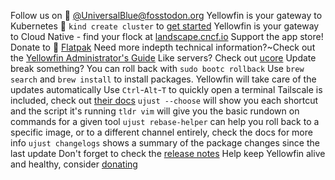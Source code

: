 Follow us on 󰫑 [@UniversalBlue@fosstodon.org](https://fosstodon.org/@UniversalBlue)
Yellowfin is your gateway to Kubernetes 󱃾 `kind create cluster` to [get started](https://kind.sigs.k8s.io/)
Yellowfin is your gateway to Cloud Native - find your flock at [landscape.cncf.io](https://l.cncf.io)
Support the app store! Donate to  [Flatpak](https://opencollective.com/flatpak)
Need more indepth technical information?~Check out the [Yellowfin Administrator's Guide](https://docs.projectbluefin.io/administration)
Like servers? Check out [ucore](https://github.com/hanthor/ucore)
Update break something? You can roll back with `sudo bootc rollback`
Use `brew search` and `brew install` to install packages. Yellowfin will take care of the updates automatically
Use `Ctrl`-`Alt`-`T` to quickly open a terminal
Tailscale is included, check out [their docs](https://tailscale.com/kb/1017/install)
`ujust --choose` will show you each shortcut and the script it's running
`tldr vim` will give you the basic rundown on commands for a given tool
`ujust rebase-helper` can help you roll back to a specific image, or to a different channel entirely, check the docs for more info
`ujust changelogs` shows a summary of the package changes since the last update
Don't forget to check the [release notes](https://github.com/hanthor/bluefin/releases) 
Help keep Yellowfin alive and healthy, consider [donating](https://docs.projectbluefin.io/donations)
